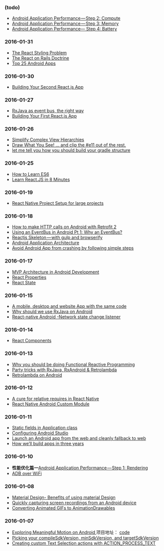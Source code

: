 ### (todo)
+ [Android Application Performance — Step 2: Compute](https://medium.com/@elifbon/android-application-performance-step-2-compute-1ceb582a46f5#.j9eoede0v)
+ [Android Application Performance — Step 3: Memory](https://medium.com/@elifbon/android-application-performance-step-3-memory-e490ae6406b8#.owt3c6xz3)
+ [Android Application Performance— Step 4: Battery](https://medium.com/@elifbon/android-application-performance-step-4-battery-b1f88d096b1e#.aajnkpq0g)

### 2016-01-31
+ [The React Styling Problem](https://medium.com/@thejameskyle/the-react-styling-problem-68440beceddf#.thca0joan)
+ [The React on Rails Doctrine](https://medium.com/@railsonmaui/the-react-on-rails-doctrine-3c59a778c724#.f00jgcoaa)
+ [Top 25 Android Apps](https://medium.com/hacker-daily/top-25-android-apps-aa014a647772#.ojo9k844p)

### 2016-01-30
+ [Building Your Second React.js App](https://medium.com/learning-new-stuff/building-your-second-react-js-app-eb66924b3774#.uu15mvyo2)

### 2016-01-27
+ [RxJava as event bus, the right way](https://medium.com/@diolor/rxjava-as-event-bus-the-right-way-10a36bdd49ba#.xqvfer3mb)
+ [Building Your First React.js App](https://medium.com/learning-new-stuff/building-your-first-react-js-app-d53b0c98dc#.hjsu05j2y)

### 2016-01-26
+ [Simplify Complex View Hierarchies](https://medium.com/google-developers/simplify-complex-view-hierarchies-5d358618b06f#.o3tjm42vb)
+ [Draw What You See! … and clip the #e11 out of the rest.](https://medium.com/google-developers/draw-what-you-see-and-clip-the-e11-out-of-the-rest-6df58c47873e#.kpfvhixcp)
+ [let me tell you how you should build your gradle structure](https://medium.com/mobiwise-blog/let-me-tell-you-how-you-should-build-your-gradle-structure-f13e368e00a4#.fq0p1a71m)

### 2016-01-25
+ [How to Learn ES6](https://medium.com/javascript-scene/how-to-learn-es6-47d9a1ac2620#.rwi8aeik1)
+ [Learn React.JS in 8 Minutes](https://medium.com/learning-new-stuff/learn-react-js-in-7-min-92a1ef023003#.8v3we4yhx)

### 2016-01-19
+ [React Native Project Setup for large projects](https://medium.com/@sikavica/react-native-project-setup-for-large-projects-9a3acbd92903#.wo420zjne)

### 2016-01-18
+ [How to make HTTP calls on Android with Retrofit 2](https://medium.com/@shelajev/how-to-make-http-calls-on-android-with-retrofit-2-cfc4a67c6254#.i0shz8n66)
+ [Using an EventBus in Android Pt 1: Why an EventBus?](https://medium.com/@cainwong/using-an-eventbus-in-android-pt-1-why-an-eventbus-c2c9cdff41d7#.r75by66lg)
+ [Reactjs Skeleton — with gulp and browserify
](https://medium.com/front-end-hacking/reactjs-skeleton-with-gulp-and-browserify-85cec815017e#.9m781pkm1)
+ [Android Application Architecture](https://medium.com/ribot-labs/android-application-architecture-8b6e34acda65#.ew8zwebr0)
+ [Avoid Android App from crashing by following simple steps](https://blog.handyapps.in/let-s-not-crash-the-app-let-s-make-the-good-one-55cd01e30b29#.wids6qu1i)

### 2016-01-17
+ [MVP Architecture in Android Development](https://medium.com/@kenjuwagatsuma/mvp-architecture-in-android-development-3d63cc32707a#.pi3473vop)
+ [React Properties](https://medium.com/react-tutorials/react-properties-ef11cd55caa0#.q10n1f563)
+ [React State
](https://medium.com/react-tutorials/react-state-14a6d4f736f5#.o2mcrkmc0)

### 2016-01-15
+ [A mobile, desktop and website App with the same code](https://medium.com/@benoitvallon/a-mobile-desktop-and-website-app-with-the-same-code-dc84ef7677ee#.yo885u966)
+ [Why should we use RxJava on Android
](https://medium.com/@lpereira/why-should-we-use-rxjava-on-android-c9066087c56c#.73bml5yly)
+ [React-native Android -Network state change listener](https://medium.com/@First350/react-native-android-network-state-change-listener-c08194131964#.h47iud2cb)

### 2016-01-14
+ [React Components](https://medium.com/react-tutorials/react-components-828c397e3dc8#.7ukneilin)

### 2016-01-13
+ [Why you should be doing Functional Reactive Programming](https://medium.com/@cesarmcferreira/why-you-should-be-doing-functional-reactive-programming-858bd9bb8001#.vme27zy6c)
+ [Party tricks with RxJava, RxAndroid & Retrolambda](https://medium.com/swlh/party-tricks-with-rxjava-rxandroid-retrolambda-1b06ed7cd29c#.x0qdkg9yu)
+ [Retrolambda on Android](https://medium.com/android-news/retrolambda-on-android-191cc8151f85#.npfinq8x9)

### 2016-01-12
+ [A cure for relative requires in React Native
](https://medium.com/@grabbou/a-cure-for-relative-requires-in-react-native-2b263cecf0f6#.ngzb5coae)
+ [React Native Android Custom Module](https://medium.com/@awesomejerry/react-native-android-custom-module-819bd712bff5#.7ign20dty)

### 2016-01-11
+ [Static fields in Application class](https://medium.com/@MAFI8919/static-fields-in-application-class-def29d227331#.gmthrouz9)
+ [Configuring Android Studio](https://medium.com/google-developer-experts/configuring-android-studio-4aa4f54f1153?source=reading_list---ts4u_top_posts_from_tags------3)
+ [Launch an Android app from the web and cleanly fallback to web](https://medium.com/@paul_kinlan/launch-an-android-app-from-the-web-and-cleanly-fallback-to-web-1543b911e5aa#.7z5xxzt1z)
+ [How we’ll build apps in three years](https://medium.com/hacker-daily/how-we-ll-build-apps-in-three-years-c88bb7cddc52#.o7127zh2s)

### 2016-01-10
+ **性能优化篇一**[Android Application Performance — Step 1: Rendering](https://medium.com/@elifbon/android-application-performance-step-1-rendering-ba820653ad3#.a0avmlwyg)
+ [ADB over WiFi](https://medium.com/@hamen/adb-over-wifi-8d7869cc72e8#.rpg4lmab9)

### 2016-01-08
+ [Material Design- Benefits of using material Design](https://blog.handyapps.in/material-design-benefits-of-using-material-design-3b33309dfe71#.wpe1ka9u0)
+ [Quickly capturing screen recordings from an Android device](https://medium.com/@paul_kinlan/quickly-capturing-screen-recordings-from-an-android-device-3627a405e248#.o3y26qlo3) 
+ [Converting Animated GIFs to AnimationDrawables](https://medium.com/@tushar.acharya/converting-animated-gifs-to-animationdrawables-c6594084d7ad#.k3lo382hl)

### 2016-01-07
+ [Exploring Meaningful Motion on Android
](https://medium.com/ribot-labs/exploring-meaningful-motion-on-android-1cd95a4bc61d#.vu4ds4dqk)  项目地址： [code](https://github.com/hitherejoe/animate)
+ [Picking your compileSdkVersion, minSdkVersion, and targetSdkVersion](https://medium.com/google-developers/picking-your-compilesdkversion-minsdkversion-targetsdkversion-a098a0341ebd#.udqe1qmpu)
+ [Creating custom Text Selection actions with ACTION_PROCESS_TEXT](https://medium.com/google-developers/custom-text-selection-actions-with-action-process-text-191f792d2999?linkId=20000023#.95afyno4t)
